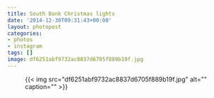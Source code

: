 ```yaml
---
title: South Bank Christmas lights
date: '2014-12-30T09:31:43+00:00'
layout: photopost
categories:
- photos
- instagram
tags: []
image: df6251abf9732ac8837d6705f889b19f.jpg
---
```


<figure class="photo photo--square">
  {{< img src="df6251abf9732ac8837d6705f889b19f.jpg" alt="" caption="" >}}

</figure>





